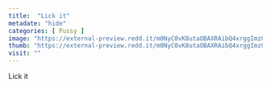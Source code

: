 ```yaml
---
title:  "Lick it"
metadate: "hide"
categories: [ Pussy ]
image: "https://external-preview.redd.it/m0NyC0vK8utaOBAXRAibQ4xrggImz06SPxImfOpZDrk.jpg?auto=webp&s=00ca98ff2676c779929e3c6518cbb5f6b63a53a4"
thumb: "https://external-preview.redd.it/m0NyC0vK8utaOBAXRAibQ4xrggImz06SPxImfOpZDrk.jpg?width=1080&crop=smart&auto=webp&s=6796cbbef5438afe589f127a93e1302b0c091595"
visit: ""
---
```

Lick it

